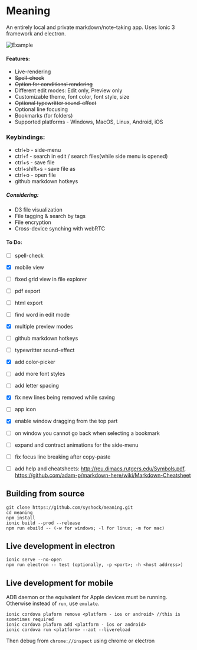 # Meaning
An entirely local and private markdown/note-taking app.
Uses Ionic 3 framework and electron. 

![Example](https://github.com/SyShock/Meaning/blob/master/output.gif?raw=true)

#### Features:
- Live-rendering
- ~~Spell-check~~
- ~~Option for conditional rendering~~
- Different edit modes: Edit only, Preview only
- Customizable theme, font color, font style, size
- ~~Optional typewritter sound-effect~~
- Optional line focusing
- Bookmarks (for folders)
- Supported platforms - Windows, MacOS, Linux, Android, iOS


### Keybindings:
- ctrl+b - side-menu
- ctrl+f - search in edit / search files(while side menu is opened)
- ctrl+s - save file
- ctrl+shift+s - save file as
- ctrl+o - open file
- github markdown hotkeys


##### Considering:
- D3 file visualization
- File tagging & search by tags
- File encryption
- Cross-device synching with webRTC


#### To Do:
- [ ] spell-check
- [x] mobile view
- [ ] fixed grid view in file explorer
- [ ] pdf export
- [ ] html export
- [ ] find word in edit mode
- [x] multiple preview modes
- [ ] github markdown hotkeys
- [ ] typewritter sound-effect
- [x] add color-picker
- [ ] add more font styles
- [ ] add letter spacing
- [x] fix new lines being removed while saving
- [ ] app icon 
- [X] enable window dragging from the top part
- [ ] on window you cannot go back when selecting a bookmark
- [ ] expand and contract animations for the side-menu
- [ ] fix focus line breaking after copy-paste
- [ ] add help and cheatsheets: 
http://reu.dimacs.rutgers.edu/Symbols.pdf,
https://github.com/adam-p/markdown-here/wiki/Markdown-Cheatsheet


## Building from source
```
git clone https://github.com/syshock/meaning.git
cd meaning
npm install
ionic build --prod --release
npm run ebuild -- (-w for windows; -l for linux; -m for mac)
```

## Live development in electron
```
ionic serve --no-open
npm run electron -- test (optionally, -p <port>; -h <host address>)
```

## Live development for mobile
ADB daemon or the equivalent for Apple devices must be running.
Otherwise instead of `run`, use `emulate`.
```
ionic cordova plaform remove <platform - ios or android> //this is sometimes required
ionic cordova plaform add <platform - ios or android>
ionic cordova run <platform> --aot --livereload 
```
Then debug from `chrome://inspect` using chrome or electron
